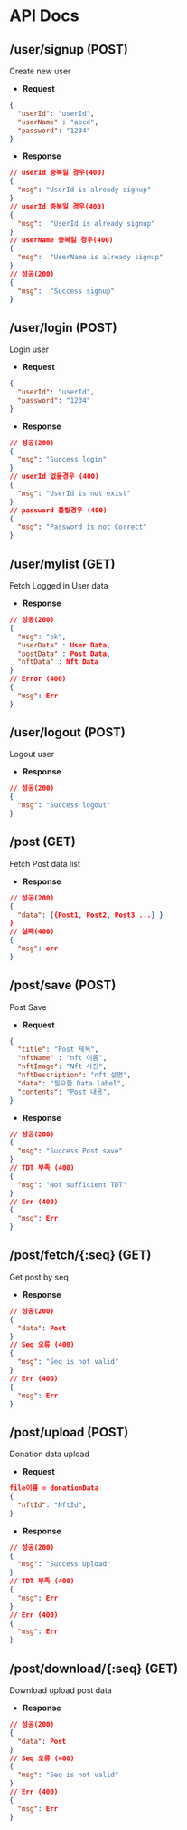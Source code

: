 # API Docs

## /user/signup (POST)
Create new user

- **Request**

```json
{
  "userId": "userId",
  "userName" : "abcd",
  "password": "1234"
}
```

- **Response**

```json
// userId 중복일 경우(400)
{
  "msg": "UserId is already signup"
}
// userId 중복일 경우(400)
{
  "msg":  "UserId is already signup"
}
// userName 중복일 경우(400)
{
  "msg":  "UserName is already signup"
}
// 성공(200)
{
  "msg":  "Success signup"
}
```

## /user/login (POST)
Login user

- **Request**

```json
{
  "userId": "userId",
  "password": "1234"
}
```

- **Response**

```json
// 성공(200)
{
  "msg": "Success login"
}
// userId 없을경우 (400)
{
  "msg": "UserId is not exist"
}
// password 틀릴경우 (400)
{
  "msg": "Password is not Correct"
}
```

## /user/mylist (GET)
Fetch Logged in User data

- **Response**

```json
// 성공(200)
{
  "msg": "ok",
  "userData" : User Data,
  "postData" : Post Data,
  "nftData" : Nft Data
}
// Error (400)
{
  "msg": Err
}
```

## /user/logout (POST)
Logout user

- **Response**

```json
// 성공(200)
{
  "msg": "Success logout"
}
```
## /post (GET)
Fetch Post data list

- **Response**

```json
// 성공(200)
{
  "data": {{Post1, Post2, Post3 ...} }
}
// 실패(400)
{
  "msg": err
}
```

## /post/save (POST)
Post Save

- **Request**

```json
{
  "title": "Post 제목",
  "nftName" : "nft 이름",
  "nftImage": "Nft 사진",
  "nftDescription": "nft 설명",
  "data": "필요한 Data label",
  "contents": "Post 내용",
}
```

- **Response**

```json
// 성공(200)
{
  "msg": "Success Post save"
}
// TDT 부족 (400)
{
  "msg": "Not sufficient TDT"
}
// Err (400)
{
  "msg": Err
}
```

## /post/fetch/{:seq} (GET)
Get post by seq

- **Response**

```json
// 성공(200)
{
  "data": Post
}
// Seq 오류 (400)
{
  "msg": "Seq is not valid"
}
// Err (400)
{
  "msg": Err
}
```

## /post/upload (POST)
Donation data upload

- **Request**

```json
file이름 = donationData
{
  "nftId": "NftId",
}
```

- **Response**

```json
// 성공(200)
{
  "msg": "Success Upload"
}
// TDT 부족 (400)
{
  "msg": Err
}
// Err (400)
{
  "msg": Err
}
```


## /post/download/{:seq} (GET)
Download upload post data

- **Response**

```json
// 성공(200)
{
  "data": Post
}
// Seq 오류 (400)
{
  "msg": "Seq is not valid"
}
// Err (400)
{
  "msg": Err
}
```








